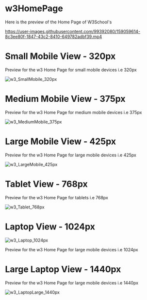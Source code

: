 # w3HomePage

Here is the preview of the Home Page of W3School's 

https://user-images.githubusercontent.com/99392080/159059614-8c3ee80f-1847-43c2-8410-649782adbf39.mp4



# Small Mobile View - 320px

Preview for the w3 Home Page for small mobile devices i.e 320px

![w3_SmallMobile_320px](https://user-images.githubusercontent.com/99392080/161331108-77a772bf-375e-4cea-aa47-9aca0223c4ec.gif)


# Medium Mobile View - 375px

Preview for the w3 Home Page for medium mobile devices i.e 375px

![w3_MediumMobile_375px](https://user-images.githubusercontent.com/99392080/161368458-7da2e23c-ec82-460d-86bf-549292e77c9f.gif)

# Large Mobile View - 425px

Preview for the w3 Home Page for large mobile devices i.e 425px

![w3_LargeMobile_425px](https://user-images.githubusercontent.com/99392080/161340746-ce4da03f-785d-4045-9c30-334f6f4499e2.gif)

# Tablet View - 768px

Preview for the w3 Home Page for tablets i.e 768px

![w3_Tablet_768px](https://user-images.githubusercontent.com/99392080/161369146-41d55b22-36af-4063-8aba-0558bea65a18.gif)

# Laptop View - 1024px

![w3_Laptop_1024px](https://user-images.githubusercontent.com/99392080/161369238-6643ddd3-05d2-469e-a5c6-f39eb9dc3901.gif)

Preview for the w3 Home Page for large mobile devices i.e 1024px

# Large Laptop View - 1440px

Preview for the w3 Home Page for large mobile devices i.e 1440px

![w3_LaptopLarge_1440px](https://user-images.githubusercontent.com/99392080/161369282-d8229e65-3914-4713-99c5-0a260b813f38.gif)
